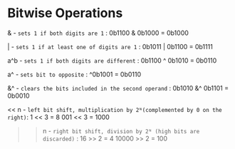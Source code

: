 # Bitwise Operations

& - `sets 1 if both digits are 1` : 0b1100 & 0b1000 = 0b1000

| - `sets 1 if at least one of digits are 1` : 0b1011 | 0b1100 = 0b1111

a^b - `sets 1 if both digits are different` : 0b1100 ^ 0b1010 = 0b0110 

a^ - `sets bit to opposite` : ^0b1001 = 0b0110

&^ - `clears the bits included in the second operand` : 0b1010 &^ 0b1101 = 0b0010

<< n - `left bit shift, multiplication by 2ᴺ(complemented by 0 on the right)`: 1 << 3 = 8
001 << 3 = 1000

>> n  - `right bit shift, division by 2ᴺ (high bits are discarded)` : 16 >> 2 = 4
10000 >> 2 = 100